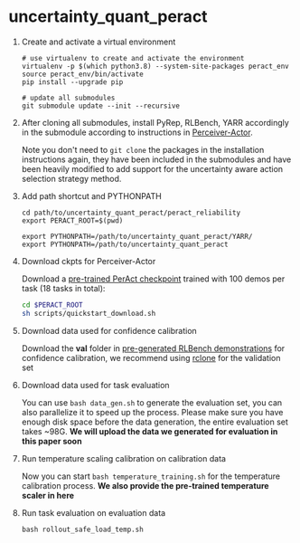 # uncertainty_quant_peract

1. Create and activate a virtual environment
   ```
   # use virtualenv to create and activate the environment
   virtualenv -p $(which python3.8) --system-site-packages peract_env  
   source peract_env/bin/activate
   pip install --upgrade pip

   # update all submodules
   git submodule update --init --recursive
   ```
2. After cloning all submodules, install PyRep, RLBench, YARR accordingly in the submodule according to instructions in [Perceiver-Actor](https://github.com/peract/peract).
  
   Note you don't need to ```git clone``` the packages in the installation instructions again, they have been included in the submodules and have been heavily modified to add support for the uncertainty aware action selection strategy method.


3. Add path shortcut and PYTHONPATH
   
   ```
   cd path/to/uncertainty_quant_peract/peract_reliability
   export PERACT_ROOT=$(pwd)

   export PYTHONPATH=/path/to/uncertainty_quant_peract/YARR/
   export PYTHONPATH=/path/to/uncertainty_quant_peract
   ```

4. Download ckpts for Perceiver-Actor
   
   Download a [pre-trained PerAct checkpoint](https://github.com/peract/peract/releases/download/v1.0.0/peract_600k.zip) trained with 100 demos per task (18 tasks in total):
   ```bash
   cd $PERACT_ROOT
   sh scripts/quickstart_download.sh
   ```
5. Download data used for confidence calibration
   
   Download the **val** folder in [pre-generated RLBench demonstrations](https://drive.google.com/drive/folders/0B2LlLwoO3nfZfkFqMEhXWkxBdjJNNndGYl9uUDQwS1pfNkNHSzFDNGwzd1NnTmlpZXR1bVE?resourcekey=0-jRw5RaXEYRLe2W6aNrNFEQ&usp=share_link) for confidence calibration, we recommend using [rclone](https://rclone.org/drive/) for the validation set
6. Download data used for task evaluation
   
   You can use ```bash data_gen.sh``` to generate the evaluation set, you can also parallelize it to speed up the process. Please make sure you have enough disk space before the data generation, the entire evaluation set takes ~98G.
   **We will upload the data we generated for evaluation in this paper soon**
7. Run temperature scaling calibration on calibration data
   
    Now you can start ```bash temperature_training.sh``` for the temperature calibration process.
   **We also provide the pre-trained temperature scaler in here**
9. Run task evaluation on evaluation data
    
    ```bash rollout_safe_load_temp.sh```
    
